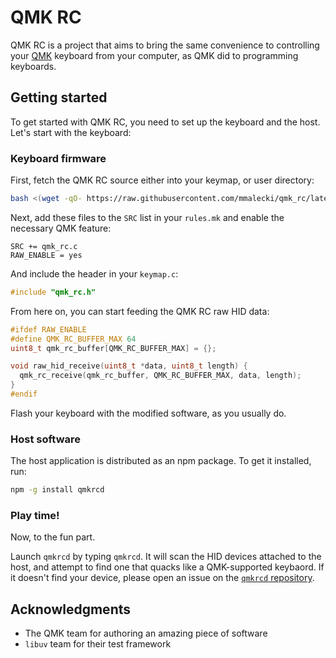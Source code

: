 # QMK RC
QMK RC is a project that aims to bring the same convenience to controlling
your [QMK](https://qmk.fm/) keyboard from your computer, as QMK did to programming keyboards.

## Getting started
To get started with QMK RC, you need to set up the keyboard and the host. Let's
start with the keyboard:

### Keyboard firmware
First, fetch the QMK RC source either into your keymap, or user directory:

```sh
bash <(wget -qO- https://raw.githubusercontent.com/mmalecki/qmk_rc/latest/bin/qmkrc_fetch)
```
Next, add these files to the `SRC` list in your `rules.mk` and enable the necessary
QMK feature:

```
SRC += qmk_rc.c
RAW_ENABLE = yes
```

And include the header in your `keymap.c`:

```c
#include "qmk_rc.h"
```

From here on, you can start feeding the QMK RC raw HID data:

```c
#ifdef RAW_ENABLE
#define QMK_RC_BUFFER_MAX 64
uint8_t qmk_rc_buffer[QMK_RC_BUFFER_MAX] = {};

void raw_hid_receive(uint8_t *data, uint8_t length) {
  qmk_rc_receive(qmk_rc_buffer, QMK_RC_BUFFER_MAX, data, length);
}
#endif
```
Flash your keyboard with the modified software, as you usually do.

### Host software
The host application is distributed as an npm package. To get it installed, run:

```sh
npm -g install qmkrcd
```

### Play time!
Now, to the fun part.

Launch `qmkrcd` by typing `qmkrcd`. It will scan the HID devices attached to
the host, and attempt to find one that quacks like a QMK-supported keybaord.
If it doesn't find your device, please open an issue on the
[`qmkrcd` repository](https://github.com/mmalecki/qmkrcd).

## Acknowledgments
* The QMK team for authoring an amazing piece of software
* `libuv` team for their test framework
